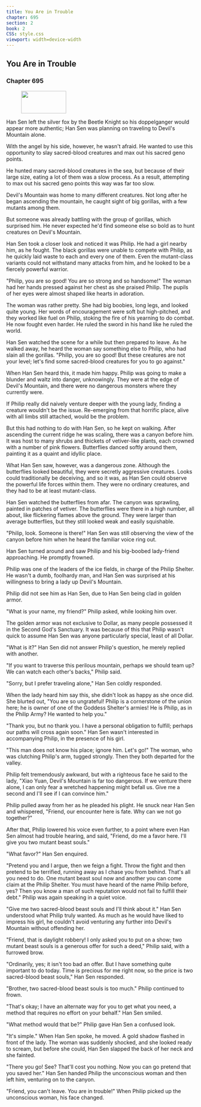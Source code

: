 ```yaml
---
title: You Are in Trouble
chapter: 695
section: 2
book: 2
CSS: style.css
viewport: width=device-width
---
```


## You Are in Trouble

### Chapter 695

<figure>
	<img src="../Images/gem.gif" alt="" id="gem" width="120" height="60" />
</figure>

Han Sen left the silver fox by the Beetle Knight so his doppelganger would appear more authentic; Han Sen was planning on traveling to Devil's Mountain alone.

With the angel by his side, however, he wasn't afraid. He wanted to use this opportunity to slay sacred-blood creatures and max out his sacred geno points.

He hunted many sacred-blood creatures in the sea, but because of their large size, eating a lot of them was a slow process. As a result, attempting to max out his sacred geno points this way was far too slow.

Devil's Mountain was home to many different creatures. Not long after he began ascending the mountain, he caught sight of big gorillas, with a few mutants among them.

But someone was already battling with the group of gorillas, which surprised him. He never expected he'd find someone else so bold as to hunt creatures on Devil's Mountain.

Han Sen took a closer look and noticed it was Philip. He had a girl nearby him, as he fought. The black gorillas were unable to compete with Philip, as he quickly laid waste to each and every one of them. Even the mutant-class variants could not withstand many attacks from him, and he looked to be a fiercely powerful warrior.

"Philip, you are so good! You are so strong and so handsome!" The woman had her hands pressed against her chest as she praised Philip. The pupils of her eyes were almost shaped like hearts in adoration.

The woman was rather pretty. She had big boobies, long legs, and looked quite young. Her words of encouragement were soft but high-pitched, and they worked like fuel on Philip, stoking the fire of his yearning to do combat. He now fought even harder. He ruled the sword in his hand like he ruled the world.

Han Sen watched the scene for a while but then prepared to leave. As he walked away, he heard the woman say something else to Philip, who had slain all the gorillas. "Philip, you are so good! But these creatures are not your level; let's find some sacred-blood creatures for you to go against."

When Han Sen heard this, it made him happy. Philip was going to make a blunder and waltz into danger, unknowingly. They were at the edge of Devil's Mountain, and there were no dangerous monsters where they currently were.

If Philip really did naively venture deeper with the young lady, finding a creature wouldn't be the issue. Re-emerging from that horrific place, alive with all limbs still attached, would be the problem.

But this had nothing to do with Han Sen, so he kept on walking. After ascending the current ridge he was scaling, there was a canyon before him. It was host to many shrubs and thickets of vetiver-like plants, each crowned with a number of pink flowers. Butterflies danced softly around them, painting it as a quaint and idyllic place.

What Han Sen saw, however, was a dangerous zone. Although the butterflies looked beautiful, they were secretly aggressive creatures. Looks could traditionally be deceiving, and so it was, as Han Sen could observe the powerful life forces within them. They were no ordinary creatures, and they had to be at least mutant-class.

Han Sen watched the butterflies from afar. The canyon was sprawling, painted in patches of vetiver. The butterflies were there in a high number, all about, like flickering flames above the ground. They were larger than average butterflies, but they still looked weak and easily squishable.

"Philip, look. Someone is there!" Han Sen was still observing the view of the canyon before him when he heard the familiar voice ring out.

Han Sen turned around and saw Philip and his big-boobed lady-friend approaching. He promptly frowned.

Philip was one of the leaders of the ice fields, in charge of the Philip Shelter. He wasn't a dumb, foolhardy man, and Han Sen was surprised at his willingness to bring a lady up Devil's Mountain.

Philip did not see him as Han Sen, due to Han Sen being clad in golden armor.

"What is your name, my friend?" Philip asked, while looking him over.

The golden armor was not exclusive to Dollar, as many people possessed it in the Second God's Sanctuary. It was because of this that Philip wasn't quick to assume Han Sen was anyone particularly special, least of all Dollar.

"What is it?" Han Sen did not answer Philip's question, he merely replied with another.

"If you want to traverse this perilous mountain, perhaps we should team up? We can watch each other's backs," Philip said.

"Sorry, but I prefer traveling alone," Han Sen coldly responded.

When the lady heard him say this, she didn't look as happy as she once did. She blurted out, "You are so ungrateful! Philip is a cornerstone of the union here; he is owner of one of the Goddess Shelter's armies! He is Philip, as in the Philip Army? He wanted to help you."

"Thank you, but no thank you. I have a personal obligation to fulfill; perhaps our paths will cross again soon." Han Sen wasn't interested in accompanying Philip, in the presence of his girl.

"This man does not know his place; ignore him. Let's go!" The woman, who was clutching Philip's arm, tugged strongly. Then they both departed for the valley.

Philip felt tremendously awkward, but with a righteous face he said to the lady, "Xiao Yuan, Devil's Mountain is far too dangerous. If we venture there alone, I can only fear a wretched happening might befall us. Give me a second and I'll see if I can convince him."

Philip pulled away from her as he pleaded his plight. He snuck near Han Sen and whispered, "Friend, our encounter here is fate. Why can we not go together?"

After that, Philip lowered his voice even further, to a point where even Han Sen almost had trouble hearing, and said, "Friend, do me a favor here. I'll give you two mutant beast souls."

"What favor?" Han Sen enquired.

"Pretend you and I argue, then we feign a fight. Throw the fight and then pretend to be terrified, running away as I chase you from behind. That's all you need to do. One mutant beast soul now and another you can come claim at the Philip Shelter. You must have heard of the name Philip before, yes? Then you know a man of such reputation would not fail to fulfill their debt." Philip was again speaking in a quiet voice.

"Give me two sacred-blood beast souls and I'll think about it." Han Sen understood what Philip truly wanted. As much as he would have liked to impress his girl, he couldn't avoid venturing any further into Devil's Mountain without offending her.

"Friend, that is daylight robbery! I only asked you to put on a show; two mutant beast souls is a generous offer for such a deed," Philip said, with a furrowed brow.

"Ordinarily, yes; it isn't too bad an offer. But I have something quite important to do today. Time is precious for me right now, so the price is two sacred-blood beast souls," Han Sen responded.

"Brother, two sacred-blood beast souls is too much." Philip continued to frown.

"That's okay; I have an alternate way for you to get what you need, a method that requires no effort on your behalf." Han Sen smiled.

"What method would that be?" Philip gave Han Sen a confused look.

"It's simple." When Han Sen spoke, he moved. A gold shadow flashed in front of the lady. The woman was suddenly shocked, and she looked ready to scream, but before she could, Han Sen slapped the back of her neck and she fainted.

"There you go! See? That'll cost you nothing. Now you can go pretend that you saved her." Han Sen handed Philip the unconscious woman and then left him, venturing on to the canyon.

"Friend, you can't leave. You are in trouble!" When Philip picked up the unconscious woman, his face changed.